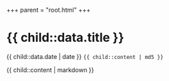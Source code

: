 +++
parent = "root.html"
+++

# {{ child::data.title }}

{{ child::data.date | date }} `{{ child::content | md5 }}`

{{ child::content | markdown }}
